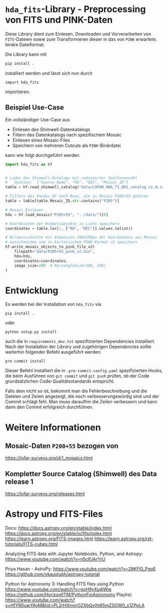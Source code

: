 # `hda_fits`-Library - Preprocessing von FITS und PINK-Daten

Diese Library dient zum Einlesen, Downloaden und Vorverarbeiten von
`FITS`-Dateien sowie zum Transformieren dieser in das von `PINK`
erwartete, binäre Dateiformat.

Die Library kann mit 
```sh
pip install .
``` 

installiert werden und lässt sich nun durch 

```
import hda_fits
```

importieren. 


## Beispiel Use-Case

Ein vollständiger Use-Case aus

* Einlesen des Shimwell-Datenkatalogs
* Filtern des Datenkatalogs nach spezifischem Mosaic
* Einlesen eines Mosaic-Files
* Speichern von mehreren Cutouts als `PINK`-Binärdatei

kann wie folgt durchgeführt werden.

```python
import hda_fits as hf


# Laden des Shimwell-Katalogs mit reduzierter Spaltenanzahl
#   Spalten:  ["Source_Name", "RA", "DEC", "Mosaic_ID"]
table = hf.read_shimwell_catalog("data/LOFAR_HBA_T1_DR1_catalog_v1.0.srl.fits", reduced=True)

# Filtern des Pandas DF nach Rows, die zu Mosaic P205+55 gehören
table = table[table.Mosaic_ID.str.contains("P205")]

# Mosaic Einlesen
hdu = hf.load_mosaic("P205+55", "../data/")[0]

# Koordinaten der Himmelsobjekte in Liste speichern
coordinates = table.loc[:, ["RA", "DEC"]].values.tolist()

# Bildausschnitte mit Dimension 200x200px der Koordinaten aus Mosaic
# ausschneiden und in kartesischem PINK-Format v2 speichern
hf.write_mosaic_objects_to_pink_file_v2(
    filepath="data/P205+55_pink_v2.bin",
    hdu=hdu,
    coordinates=coordinates,
    image_size=200  # RectangleSize(200, 200)
)
```

# Entwicklung

Es werden bei der Installation von `hda_fits` via

```
pip install .
```

oder

```
python setup.py install
```

auch die in `requirements_dev.txt` spezifizierten
Dependencies installiert. Nach der Installation der Library und zugehörigen 
Dependencies sollte weiterhin folgender Befehl ausgeführt werden:

```
pre-commit install
```

Dieser Befehl installiert die in `.pre-commit-config.yaml` spezifizierten Hooks, die
beim Ausführen von `git commit` und `git push` prüfen, ob der Code grundsätzlichen
Code-Qualitätsstandards entspricht.

Falls dem nicht so ist, bekommt man die Fehlerbeschreibung und 
die Dateien und Zeilen angezeigt, die noch verbesserungswürdig sind 
und der Commit schlägt fehl. Man muss daraufhin die Zeilen verbessern und kann
dann den Commit erfolgreich durchführen.


# Weitere Informationen

## Mosaic-Daten `P200+55` bezogen von

https://lofar-surveys.org/dr1_mosaics.html

## Kompletter Source Catalog (Shimwell) des Data release 1

https://lofar-surveys.org/releases.html


# Astropy und FITS-Files

Docs:
https://docs.astropy.org/en/stable/index.html
https://docs.astropy.org/en/stable/io/fits/index.html
https://learn.astropy.org/FITS-images.html
https://learn.astropy.org/rst-tutorials/FITS-cubes.html


Analyzing FITS data with Jupyter Notebooks, Python, and Astropy:
https://www.youtube.com/watch?v=n5clfJArYrU


Priya Hasan - AstroPy:
https://www.youtube.com/watch?v=29KFI0_PgoE
https://github.com/vkaustubh/astropy-tutorial


Python for Astronomy 3: Handling FITS files using Python
https://www.youtube.com/watch?v=goH9yXu4jWw
https://github.com/HorizonIITM/PythonForAstronomy
Playlist: https://www.youtube.com/watch?v=HfYR0uwYAyM&list=PL2rHXmvrOZXbQviht65mZSOW0_s1ZPpLA
